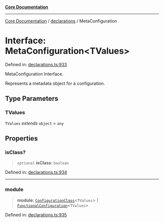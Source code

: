 [**Core Documentation**](../../README.md)

***

[Core Documentation](../../README.md) / [declarations](../README.md) / MetaConfiguration

# Interface: MetaConfiguration\<TValues\>

Defined in: [declarations.ts:933](https://github.com/stonemjs/core/blob/e2fddc9518734748c09a72d4b4064dd1d4c1288c/src/declarations.ts#L933)

MetaConfiguration Interface.

Represents a metadata object for a configuration.

## Type Parameters

### TValues

`TValues` *extends* `object` = `any`

## Properties

### isClass?

> `optional` **isClass**: `boolean`

Defined in: [declarations.ts:934](https://github.com/stonemjs/core/blob/e2fddc9518734748c09a72d4b4064dd1d4c1288c/src/declarations.ts#L934)

***

### module

> **module**: [`ConfigurationClass`](../type-aliases/ConfigurationClass.md)\<`TValues`\> \| [`FunctionalConfiguration`](../type-aliases/FunctionalConfiguration.md)\<`TValues`\>

Defined in: [declarations.ts:935](https://github.com/stonemjs/core/blob/e2fddc9518734748c09a72d4b4064dd1d4c1288c/src/declarations.ts#L935)
